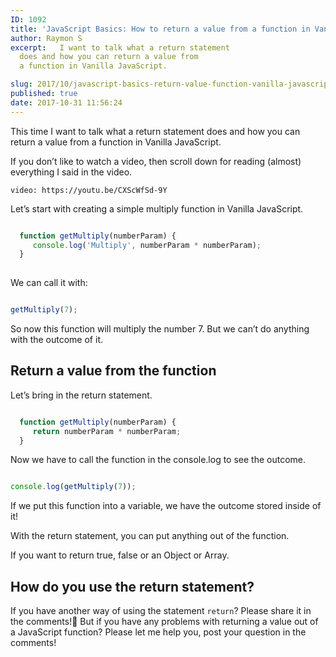 ```yaml
---
ID: 1092
title: 'JavaScript Basics: How to return a value from a function in Vanilla JavaScript'
author: Raymon S
excerpt:   I want to talk what a return statement
  does and how you can return a value from
  a function in Vanilla JavaScript.

slug: 2017/10/javascript-basics-return-value-function-vanilla-javascript/
published: true
date: 2017-10-31 11:56:24
---
```

This time I want to talk what a return statement does and how you can return a value from a function in Vanilla JavaScript.

If you don’t like to watch a video, then scroll down for reading (almost) everything I said in the video.

`video: https://youtu.be/CXScWfSd-9Y`

Let’s start with creating a simple multiply function in Vanilla JavaScript.
```javascript

  function getMultiply(numberParam) {
     console.log('Multiply', numberParam * numberParam);
  }
  
```
We can call it with:

```javascript

getMultiply(7);

```

So now this function will multiply the number 7. But we can’t do anything with the outcome of it.
<h2>Return a value from the function</h2>
Let’s bring in the return statement.

```javascript

  function getMultiply(numberParam) {
     return numberParam * numberParam;
  }

```
Now we have to call the function in the console.log to see the outcome.

```javascript

console.log(getMultiply(7));

```

If we put this function into a variable, we have the outcome stored inside of it!

With the return statement, you can put anything out of the function.

If you want to return true, false or an Object or Array.
<h2>How do you use the return statement?</h2>
If you have another way of using the statement <code>return</code>? Please share it in the comments!&#x1f64f; But if you have any problems with returning a value out of a JavaScript function? Please let me help you, post your question in the comments!
